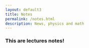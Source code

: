 ```yaml
---
layout: default3
title: Notes
permalink: /notes.html
description: News, physics and math
---
```

### This are lectures notes!


